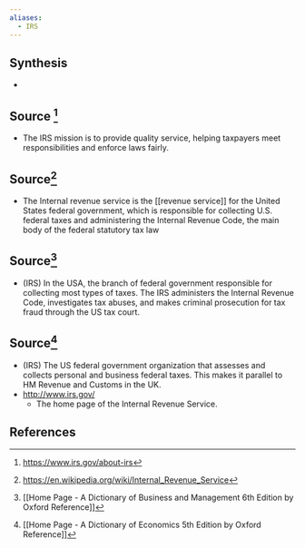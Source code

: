 ```yaml
---
aliases:
  - IRS
---
```

## Synthesis
- 
## Source [^1]
- The IRS mission is to provide quality service, helping taxpayers meet responsibilities and enforce laws fairly. 
## Source[^2]
- The Internal revenue service is the [[revenue service]] for the United States federal government, which is responsible for collecting U.S. federal taxes and administering the Internal Revenue Code, the main body of the federal statutory tax law
## Source[^3]
- (IRS) In the USA, the branch of federal government responsible for collecting most types of taxes. The IRS administers the Internal Revenue Code, investigates tax abuses, and makes criminal prosecution for tax fraud through the US tax court.
## Source[^4]
- (IRS) The US federal government organization that assesses and collects personal and business federal taxes. This makes it parallel to HM Revenue and Customs in the UK.
- http://www.irs.gov/
	- The home page of the Internal Revenue Service.
## References

[^1]: https://www.irs.gov/about-irs
[^2]: https://en.wikipedia.org/wiki/Internal_Revenue_Service
[^3]: [[Home Page - A Dictionary of Business and Management 6th Edition by Oxford Reference]]
[^4]: [[Home Page - A Dictionary of Economics 5th Edition by Oxford Reference]]
